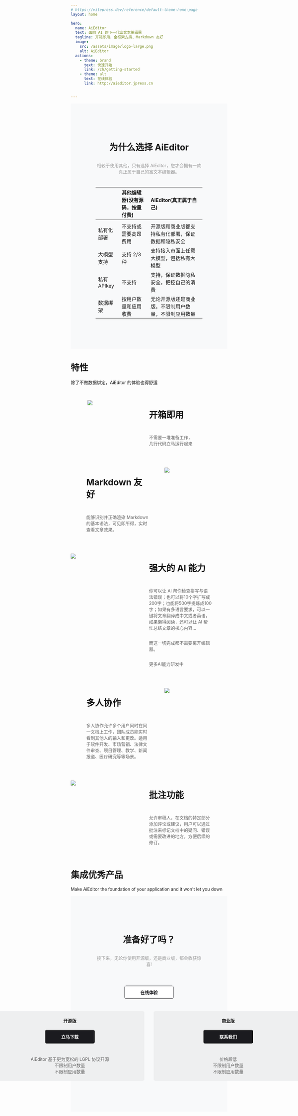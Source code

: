 ```yaml
---
# https://vitepress.dev/reference/default-theme-home-page
layout: home

hero:
  name: AiEditor
  text: 面向 AI 的下一代富文本编辑器
  tagline: 开箱即用、全框架支持、Markdown 友好
  image:
    src: /assets/image/logo-large.png
    alt: AiEditor
  actions:
    - theme: brand
      text: 快速开始 
      link: /zh/getting-started
    - theme: alt
      text: 在线体验
      link: http://aieditor.jpress.cn


---
```


<style >

.VPHome svg{
    width: 24px;
    display: inline-block;
    margin: 0 5px;
}

.VPContent> .VPHome {
    margin-bottom: 0;
}

.VPContent> .VPHome> .container{
    width: 100% !important;
    padding: 0 !important;
    margin: 0 !important;
    max-width: 100%;
}

.VPContent> .VPHome> .container .feature{
   text-align: center;
   margin: 40px;
}

.VPContent> .VPHome> .container .feature p{
   color: #999;
}

.VPContent> .VPHome> .vp-doc  table{
    display: inline-block;
    background: none;
    border-collapse: separate;
    border-spacing: 30px 0px;
}

.VPContent> .VPHome> .vp-doc  table th{
     background: none;
     border: none;
}

.VPContent> .VPHome> .vp-doc  thead tr :not(:first-child){
     border-bottom: solid 1px #ddd;
     margin: 10px;
     font-weight: bold;
     font-size: 16px;
}

.VPContent> .VPHome> .vp-doc  table tr{
     background: none;
     border: none;
}

.VPContent> .VPHome> .vp-doc  table tr{
     height: 40px;
}

.VPContent> .VPHome> .vp-doc  table  tbody tr:first-child{
     height: 20px;
}

.VPContent> .VPHome> .vp-doc  table td{
    background: none;
    border: none;
}

.VPContent> .VPHome> .vp-doc  table td svg{
    margin: -7px 0;
}

.VPContent> .VPHome> .vp-doc table td:nth-of-type(1){
    color: #999;
}


.VPContent> .VPHome> .vp-doc table td:nth-of-type(2) svg{
    fill: #8C8C8C;
    margin-right:10px;
    width: 20px;
    margin:-4px 0;
    /* padding: 0px; */
}

.VPContent> .VPHome> .vp-doc table td:nth-of-type(3) svg{
    fill: #646cff;
}
.feature-content{
    width: 50%;    
    display: flex;
    flex-direction: column;
    justify-content: center;
    padding: 0 50px;
}
.feature-content>h1{
  margin-bottom:30px;
}
.feature-content>p{
  color:#666;
}


</style>

<div style="text-align: center;background-color: #f8f9fa;padding: 80px">

# 为什么选择 AiEditor

<div style="margin: 30px 0 40px;color: #999">
相较于使用其他，只有选择 AiEditor，您才会拥有一款真正属于自己的富文本编辑器。
</div>

|         | 其他编辑器(没有源码，按量付费) | AiEditor(真正属于自己)                               |
| ------------- |:-----------------|:-----------------------------------------------|
|      |
| 私有化部署      | <Unhappy /> 不支持或需要高昂费用   | <Check />  开源版和商业版都支持私有化部署，保证数据和隐私安全           |
| 大模型支持      | <Unhappy />  支持 2/3 种     | <Check /> 支持接入市面上任意大模型，包括私有大模型                 |
| 私有 APlkey | <Unhappy />  不支持           | <Check /> 支持，保证数据隐私安全，把控自己的消费                  |
| 数据绑架 | <Unhappy />  按用户数量和应用收费    | <Check /> 无论开源版还是商业版，不限制用户数量，不限制应用数量           |

</div>



<div class="feature">

# 特性

除了不做数据绑定，AiEditor 的体验也得舒适

</div>


<div style="display: flex;justify-content: center">
<div style="display: flex;padding: 20px 0;max-width: 1280px">

<div style="width: 50%">

![](/assets/image/install-en.png)

</div>

<div class="feature-content">

<h1>开箱即用</h1>

不需要一堆准备工作，几行代码立马运行起来

</div>
</div>
</div>





<div style="display: flex;justify-content: center">
<div style="display: flex;padding: 20px 0;max-width: 1280px">



<div class="feature-content">

<h1>Markdown 友好</h1>

能够识别并正确渲染 Markdown 的基本语法，可见即所得，实时查看文章效果。

</div>

<div style="width: 50%">

![](/assets/image/markdown-en.png)

</div>

</div>
</div>



<div style="display: flex;justify-content: center">
<div style="display: flex;padding: 20px 0;max-width: 1280px">

<div style="width: 50%">

![](/assets/image/ai-en.png)

</div>

<div class="feature-content">

<h1>强大的 AI 能力</h1>

你可以让 AI 帮你检查拼写与语法错误；也可以将10个字扩写成200字；也能将500字提炼成100字；如果有多语言要求，可以一键将文章翻译成中文或者英语，如果懒得阅读，还可以让 AI 帮忙总结文章的核心内容...

而这一切完成都不需要离开编辑器。

更多AI能力研发中

</div>
</div>
</div>





<div style="display: flex;justify-content: center">
<div style="display: flex;padding: 20px 0;max-width: 1280px">



<div class="feature-content">

<h1>多人协作</h1>

多人协作允许多个用户同时在同一文档上工作，团队成员能实时看到其他人的输入和更改。适用于软件开发、市场营销、法律文件审查、项目管理、教学、新闻报道、医疗研究等等场景。

</div>

<div style="width: 50%">

![](/assets/image/feature1-en.png)

</div>

</div>
</div>

<div style="display: flex;justify-content: center">
<div style="display: flex;padding: 20px 0;max-width: 1280px">

<div style="width: 50%">

![](/assets/image/comment-en.png)

</div>

<div class="feature-content">

<h1 >批注功能</h1>

允许审稿人，在文档的特定部分添加评论或建议，用户可以通过批注来标记文档中的疑问、错误或需要改进的地方，方便后续的修订。

</div>
</div>
</div>



<div class="feature">

#  集成优秀产品


Make AiEditor the foundation of your application and it won't let you down

</div>



<div style="text-align: center;background-color: #f8f9fa;padding: 80px">

# 准备好了吗？

<div style="margin: 30px 0 40px;color: #999">
接下来，无论你使用开源版，还是商业版，都会收获惊喜!
</div>
<button style="background: #fff;border:1px solid #1b1b1f;color: #1b1b1f;padding: 10px 50px;border-radius: 5px;font-weight: bold;font-size: 14px;margin: 20px 0">在线体验</button>

<div style="display: flex;justify-content: center">
<div style="display: flex;padding: 20px 0;max-width: 1280px">

<div style="width: 440px;background: #eeeff0;padding: 20px;border-radius: 5px;margin-right: 15px;">
<span style="font-weight:700;">开源版</span><br />
<button style="background: #1b1b1f;color: #fff;padding: 10px 50px;border-radius: 5px;font-weight: bold;font-size: 14px;margin: 20px 0 40px 0">立马下载</button>
<div style="font-size: 14px;color:#666;">
AiEditor 基于更为宽松的 LGPL 协议开源<br />
不限制用户数量<br />
不限制应用数量
</div>
</div>


<div style="width: 440px;background: #eeeff0;padding: 20px;border-radius: 5px;margin-left: 15px">
<span style="font-weight:700;">商业版</span><br />
<button style="background: #1b1b1f;color: #fff;padding: 10px 50px;border-radius: 5px;font-weight: bold;font-size: 14px;margin: 20px 0 40px 0">联系我们</button>
<div style="font-size: 14px;color:#666;">
价格超低<br />
不限制用户数量<br />
不限制应用数量
</div>
</div>


</div>
</div>
</div>

